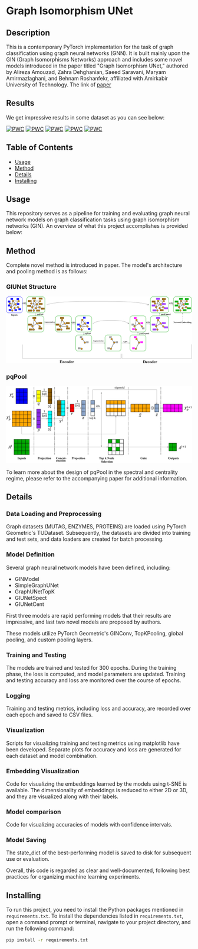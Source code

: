 # Graph Isomorphism UNet

## Description

This is a contemporary PyTorch implementation for the task of graph classification using graph neural networks (GNN). It is built mainly upon the GIN (Graph Isomorphisms Networks) approach and includes some novel models introduced in the paper titled "Graph Isomorphism UNet," authored by Alireza Amouzad, Zahra Dehghanian, Saeed Saravani, Maryam Amirmazlaghani, and Behnam Roshanfekr, affiliated with Amirkabir University of Technology.
The link of [paper](https://doi.org/10.1016/j.eswa.2023.121280)

## Results

We get impressive results in some dataset as you can see below:

[![PWC](https://img.shields.io/endpoint.svg?url=https://paperswithcode.com/badge/graph-isomorphism-unet/graph-classification-on-ptc)](https://paperswithcode.com/sota/graph-classification-on-ptc?p=graph-isomorphism-unet)
[![PWC](https://img.shields.io/endpoint.svg?url=https://paperswithcode.com/badge/graph-isomorphism-unet/graph-classification-on-mutag)](https://paperswithcode.com/sota/graph-classification-on-mutag?p=graph-isomorphism-unet)
[![PWC](https://img.shields.io/endpoint.svg?url=https://paperswithcode.com/badge/graph-isomorphism-unet/graph-classification-on-enzymes)](https://paperswithcode.com/sota/graph-classification-on-enzymes?p=graph-isomorphism-unet)
[![PWC](https://img.shields.io/endpoint.svg?url=https://paperswithcode.com/badge/graph-isomorphism-unet/graph-classification-on-imdb-m)](https://paperswithcode.com/sota/graph-classification-on-imdb-m?p=graph-isomorphism-unet)
[![PWC](https://img.shields.io/endpoint.svg?url=https://paperswithcode.com/badge/graph-isomorphism-unet/graph-classification-on-imdb-b)](https://paperswithcode.com/sota/graph-classification-on-imdb-b?p=graph-isomorphism-unet)

## Table of Contents

- [Usage](#usage)
- [Method](#method)
- [Details](#details)
- [Installing](#installing)

## Usage

This repository serves as a pipeline for training and evaluating graph neural network models on graph classification tasks using graph isomorphism networks (GIN). An overview of what this project accomplishes is provided below:

## Method

Complete novel method is introduced in paper. The model's architecture and pooling method is as follows:

### GIUNet Structure

![model_archotecture](./paper_images/Model_Architecture.jpg)

### pqPool

![pqPool](./paper_images/Pooling.jpg)

To learn more about the design of pqPool in the spectral and centrality regime, please refer to the accompanying paper for additional information.

## Details

### Data Loading and Preprocessing

Graph datasets (MUTAG, ENZYMES, PROTEINS) are loaded using PyTorch Geometric's TUDataset. Subsequently, the datasets are divided into training and test sets, and data loaders are created for batch processing.

### Model Definition

Several graph neural network models have been defined, including:

- GINModel
- SimpleGraphUNet
- GraphUNetTopK
- GIUNetSpect
- GIUNetCent

First three models are rapid performing models that their results are impressive, and last two novel models are proposed by authors.

These models utilize PyTorch Geometric's GINConv, TopKPooling, global pooling, and custom pooling layers.

### Training and Testing

The models are trained and tested for 300 epochs. During the training phase, the loss is computed, and model parameters are updated. Training and testing accuracy and loss are monitored over the course of epochs.

### Logging

Training and testing metrics, including loss and accuracy, are recorded over each epoch and saved to CSV files.

### Visualization

Scripts for visualizing training and testing metrics using matplotlib have been developed. Separate plots for accuracy and loss are generated for each dataset and model combination.

### Embedding Visualization

Code for visualizing the embeddings learned by the models using t-SNE is available. The dimensionality of embeddings is reduced to either 2D or 3D, and they are visualized along with their labels.

### Model comparison

Code for visualizing accuracies of models with confidence intervals.

### Model Saving

The state_dict of the best-performing model is saved to disk for subsequent use or evaluation.

Overall, this code is regarded as clear and well-documented, following best practices for organizing machine learning experiments.

## Installing

To run this project, you need to install the Python packages mentioned in `requirements.txt`. To install the dependencies listed in `requirements.txt`, open a command prompt or terminal, navigate to your project directory, and run the following command:

```bash
pip install -r requirements.txt
